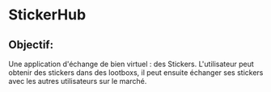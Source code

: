# StickerHub

## Objectif:
Une application d'échange de bien virtuel : des Stickers.
L'utilisateur peut obtenir des stickers dans des lootboxs, il peut ensuite échanger ses stickers avec les autres utilisateurs sur le marché.